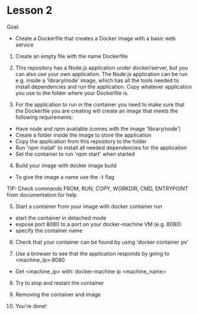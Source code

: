 # Lesson 2

Goal:
  - Create a Dockerfile that creates a Docker image with a basic web service

1. Create an empty file with the name Dockerfile

2. This repository has a Node.js application under docker/server, but you can also use your own
  application. The Node.js application can be run e.g. inside a 'library/node' image, which has all
  the tools needed to install dependencies and run the application. Copy whatever application you
  use to the folder where your Dockerfile is.

3. For the application to run in the container you need to make sure that the Dockerfile you are creating will create an image that meets the following requirements:
  - Have node and npm available (comes with the image 'library/node')
  - Create a folder inside the image to store the application
  - Copy the application from this repository to the folder
  - Run 'npm install' to install all needed dependencies for the application
  - Set the container to run 'npm start' when started

4. Build your image with docker image build
  - To give the image a name use the -t flag

TIP: Check commands FROM, RUN, COPY, WORKDIR, CMD, ENTRYPOINT from documentation for help

5. Start a container from your image with docker container run
  - start the container in detached mode
  - expose port 8080 to a port on your docker-machine VM (e.g. 8080)
  - specify the container name

6. Check that your container can be found by using 'docker container ps'

7. Use a browser to see that the application responds by going to <machine_ip>:8080
  - Get <machine_ip> with: docker-machine ip <machine_name>

8. Try to stop and restart the container

9. Removing the container and image

10. You're done!
